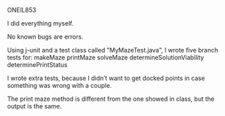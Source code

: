 ONEIL853

I did everything myself. 

No known bugs are errors.

Using j-unit and a test class called "MyMazeTest.java", I wrote five branch tests for:
makeMaze
printMaze
solveMaze
determineSolutionViability
determinePrintStatus



I wrote extra tests, because I didn’t want to get docked points in case something was wrong with a couple.

The print maze method is different from the one showed in class, but the output is the same.